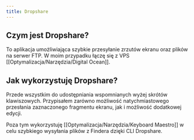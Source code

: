 ```yaml
---
title: Dropshare
---
```


## Czym jest Dropshare? 
To aplikacja umożliwiająca szybkie przesyłanie zrzutów ekranu oraz plików na serwer FTP. W moim przypadku łączę się z VPS [[Optymalizacja/Narzędzia/Digital Ocean]].

## Jak wykorzystuję Dropshare?
Przede wszystkim do udostępniania wspomnianych wyżej skrótów klawiszowych. Przypisałem zarówno możliwość natychmiastowego przesłania zaznaczonego fragmentu ekranu, jak i możliwość dodatkowej edycji. 

Poza tym wykorzystuję [[Optymalizacja/Narzędzia/Keyboard Maestro]] w celu szybkiego wysyłania plików z Findera dzięki CLI Dropshare.